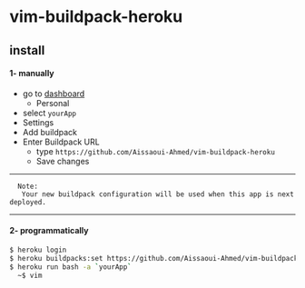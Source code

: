 # vim-buildpack-heroku

## install
#### 1- manually
- go to [dashboard](https://dashboard.heroku.com/apps)
    * Personal 
- select `yourApp`
- Settings
- Add buildpack
- Enter Buildpack URL
  * type `https://github.com/Aissaoui-Ahmed/vim-buildpack-heroku`
  * Save changes

---
      Note:
       Your new buildpack configuration will be used when this app is next deployed.
---
#### 2- programmatically
```bash
$ heroku login
$ heroku buildpacks:set https://github.com/Aissaoui-Ahmed/vim-buildpack-heroku -a `yourApp`  # you can "Vim" after Deploy
$ heroku run bash -a `yourApp`
  ~$ vim
```

